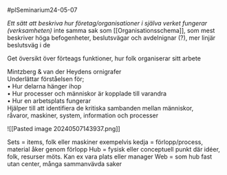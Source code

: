 #plSeminarium24-05-07 

*Ett sätt att beskriva hur företag/organisationer i själva verket fungerar (verksamheten)*
inte samma sak som [[Organisationsschema]],  som mest beskriver höga befogenheter, beslutsvägar och avdelnignar (?), mer linjär beslutsväg i de

Get översikt över  förteags funktioner, hur folk organiserar sitt arbete 

Mintzberg & van der Heydens ornigrafer  
Underlättar förståelsen för;  
• Hur delarna hänger ihop  
• Hur processer och människor är kopplade till varandra  
• Hur en arbetsplats fungerar  
Hjälper till att identifiera de kritiska sambanden mellan människor,  
råvaror, maskiner, system, information och processer

![[Pasted image 20240507143937.png]]

Sets = items, folk eller maskiner exempelvis
kedja = förlopp/process, material åker genom förlopp
Hub = fysisk eller conceptuell punkt där idéer, folk, resurser möts. Kan ex vara plats eller manager
Web = som hub fast utan center, många sammanvävda saker